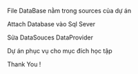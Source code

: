 File DataBase nằm trong sources của dự án 

Attach Database vào Sql Sever 

Sửa DataSouces DataProvider 

Dự án phục vụ cho mục đích học tập

Thank You !
